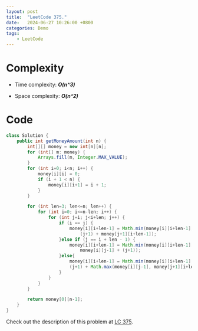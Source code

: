 ```yaml
---
layout: post
title:  "LeetCode 375."
date:   2024-06-27 10:26:00 +0800
categories: Demo
tags: 
    - LeetCode
---
```


# Complexity
- Time complexity: ***O(n^3)***

- Space complexity: ***O(n^2)***

# Code
```java
class Solution {
    public int getMoneyAmount(int n) {
        int[][] money = new int[n][n];
        for (int[] m: money) {
            Arrays.fill(m, Integer.MAX_VALUE);
        }
        for (int i=0; i<n; i++) {
            money[i][i] = 0;
            if (i + 1 < n) {
                money[i][i+1] = i + 1;
            }
        }

        for (int len=3; len<=n; len++) {
            for (int i=0; i<=n-len; i++) {
                for (int j=i; j<i+len; j++) {
                    if (i == j) {
                        money[i][i+len-1] = Math.min(money[i][i+len-1], 
                            (j+1) + money[j+1][i+len-1]);
                    }else if (j == i + len - 1) {
                        money[i][i+len-1] = Math.min(money[i][i+len-1], 
                            money[i][j-1] + (j+1));
                    }else{
                        money[i][i+len-1] = Math.min(money[i][i+len-1], 
                        (j+1) + Math.max(money[i][j-1], money[j+1][i+len-1]));
                    }
                }
            }
        }

        return money[0][n-1];
    }
}
```

Check out the description of this problem at [LC 375][LC-375].

[LC-375]: https://leetcode.com/problems/guess-number-higher-or-lower-ii/description/
